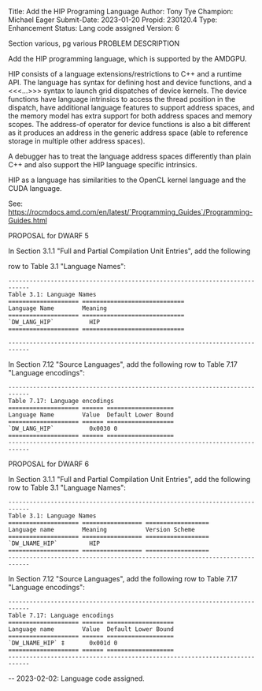 Title:       Add the HIP Programing Language
Author:      Tony Tye
Champion:    Michael Eager
Submit-Date: 2023-01-20
Propid:      230120.4
Type:        Enhancement
Status:      Lang code assigned
Version:     6

Section various, pg various
PROBLEM DESCRIPTION

Add the HIP programming language, which is supported by the AMDGPU.

HIP consists of a language extensions/restrictions to C++ and a runtime API.
The language has syntax for defining host and device functions, and a 
<<<…>>> syntax to launch grid dispatches of device kernels. The device 
functions have language intrinsics to access the thread position in the 
dispatch, have additional language features to support address spaces, 
and the memory model has extra support for both address spaces and memory 
scopes. The address-of operator for device functions is also a bit different 
as it produces an address in the generic address space (able to reference 
storage in multiple other address spaces).

A debugger has to treat the language address spaces differently than 
plain C++ and also support the HIP language specific intrinsics.

HIP as a language has similarities to the OpenCL kernel language and 
the CUDA language.

See: https://rocmdocs.amd.com/en/latest/`Programming_Guides`/Programming-Guides.html


PROPOSAL for DWARF 5

In Section 3.1.1 "Full and Partial Compilation Unit Entries", add the following

row to Table 3.1 "Language Names":

    ----------------------------------------------------------------------------
    Table 3.1: Language Names
    ==================== =============================
    Language Name        Meaning
    ==================== =============================
    `DW_LANG_HIP`          HIP
    ==================== =============================

    ----------------------------------------------------------------------------

In Section 7.12 "Source Languages", add the following row to Table 7.17
"Language encodings":

    ----------------------------------------------------------------------------
    Table 7.17: Language encodings
    ==================== ====== ===================
    Language Name        Value  Default Lower Bound
    ==================== ====== ===================
    `DW_LANG_HIP`          0x0030 0
    ==================== ====== ===================
    ----------------------------------------------------------------------------


PROPOSAL for DWARF 6 

In Section 3.1.1 "Full and Partial Compilation Unit Entries", add the following
row to Table 3.1 "Language Names":

    ----------------------------------------------------------------------------
    Table 3.1: Language Names
    ==================== ================= ==================
    Language name        Meaning           Version Scheme
    ==================== ================= ==================
    `DW_LNAME_HIP`         HIP
    ==================== ================= ==================
    ----------------------------------------------------------------------------

In Section 7.12 "Source Languages", add the following row to Table 7.17
"Language encodings":

    ----------------------------------------------------------------------------
    Table 7.17: Language encodings
    ==================== ====== ===================
    Language name        Value  Default Lower Bound
    ==================== ====== ===================
    `DW_LNAME_HIP` ‡       0x001d 0
    ==================== ====== ===================
    ----------------------------------------------------------------------------
--
2023-02-02:  Language code assigned.
